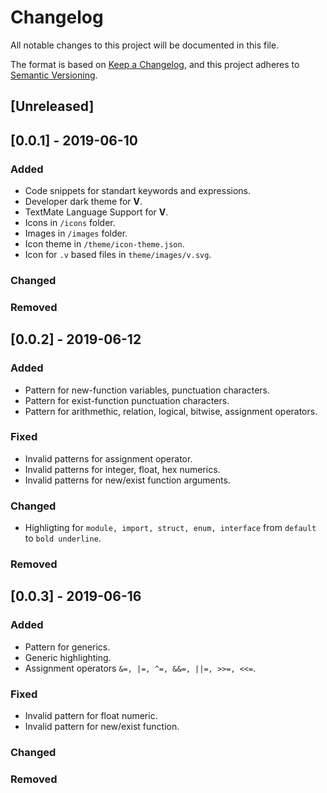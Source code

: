 # Changelog
All notable changes to this project will be documented in this file.

The format is based on [Keep a Changelog](https://keepachangelog.com/en/1.0.0/),
and this project adheres to [Semantic Versioning](https://semver.org/spec/v2.0.0.html).

## [Unreleased]

## [0.0.1] - 2019-06-10
### Added
- Code snippets for standart keywords and expressions.
- Developer dark theme for **V**.
- TextMate Language Support for **V**.
- Icons in `/icons` folder.
- Images in `/images` folder.
- Icon theme in `/theme/icon-theme.json`.
- Icon for `.v` based files in `theme/images/v.svg`.
### Changed
### Removed

## [0.0.2] - 2019-06-12
### Added
- Pattern for new-function variables, punctuation characters.
- Pattern for exist-function punctuation characters.
- Pattern for arithmethic, relation, logical, bitwise, assignment operators.
### Fixed
- Invalid patterns for assignment operator. 
- Invalid patterns for integer, float, hex numerics. 
- Invalid patterns for new/exist function arguments.
### Changed
- Highligting for `module, import, struct, enum, interface` from `default` to `bold underline`.
### Removed

## [0.0.3] - 2019-06-16
### Added
- Pattern for generics.
- Generic highlighting.
- Assignment operators `&=, |=, ^=, &&=, ||=, >>=, <<=`.
### Fixed
- Invalid pattern for float numeric. 
- Invalid pattern for new/exist function. 
### Changed
### Removed